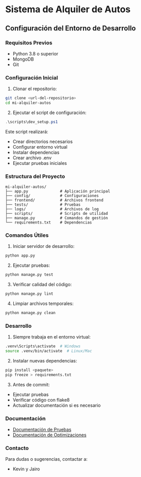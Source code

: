 # Sistema de Alquiler de Autos

## Configuración del Entorno de Desarrollo

### Requisitos Previos
- Python 3.8 o superior
- MongoDB
- Git

### Configuración Inicial

1. Clonar el repositorio:
```bash
git clone <url-del-repositorio>
cd mi-alquiler-autos
```

2. Ejecutar el script de configuración:
```powershell
.\scripts\dev_setup.ps1
```

Este script realizará:
- Crear directorios necesarios
- Configurar entorno virtual
- Instalar dependencias
- Crear archivo .env
- Ejecutar pruebas iniciales

### Estructura del Proyecto
```
mi-alquiler-autos/
├── app.py              # Aplicación principal
├── config/             # Configuraciones
├── frontend/           # Archivos frontend
├── tests/              # Pruebas
├── logs/               # Archivos de log
├── scripts/            # Scripts de utilidad
├── manage.py           # Comandos de gestión
└── requirements.txt    # Dependencias
```

### Comandos Útiles

1. Iniciar servidor de desarrollo:
```bash
python app.py
```

2. Ejecutar pruebas:
```bash
python manage.py test
```

3. Verificar calidad del código:
```bash
python manage.py lint
```

4. Limpiar archivos temporales:
```bash
python manage.py clean
```

### Desarrollo

1. Siempre trabaja en el entorno virtual:
```bash
.venv\Scripts\activate  # Windows
source .venv/bin/activate  # Linux/Mac
```

2. Instalar nuevas dependencias:
```bash
pip install <paquete>
pip freeze > requirements.txt
```

3. Antes de commit:
- Ejecutar pruebas
- Verificar código con flake8
- Actualizar documentación si es necesario

### Documentación
- [Documentación de Pruebas](documentacion_pruebas.md)
- [Documentación de Optimizaciones](documentacion_optimizacion.md)

### Contacto
Para dudas o sugerencias, contactar a:
- Kevin y Jairo
